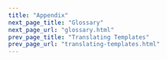 ```yaml
---
title: "Appendix"
next_page_title: "Glossary"
next_page_url: "glossary.html"
prev_page_title: "Translating Templates"
prev_page_url: "translating-templates.html"
---
```


